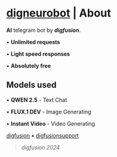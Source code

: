 # [digneurobot](https://t.me/digneurobot) | About

**AI** telegram bot by _**digfusion**_. 

• **Unlimited requests**

• **Light speed responses**

• **Absolutely free**

## Models used

• **QWEN 2.5** - Text Chat

• **FLUX.1 DEV** - Image Generating

• **Instant Video** - Video Generating

[digfusion](https://t.me/digfusionbot) • [digfusionsupport](https://t.me/digfusionsupport)

> _digfusion 2024_
